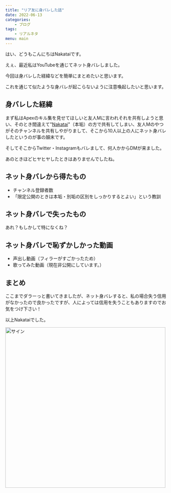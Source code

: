 ```yaml
---
title: "リア友に身バレした話"
date: 2022-06-13
categories:
    - ブログ
tags:
    - リアルネタ
menu: main
---
```


はい、どうもこんにちはNakataiです。

えぇ、最近私はYouTubeを通じてネット身バレしました。

<!--more-->

今回は身バレした経緯などを簡単にまとめたいと思います。

これを通じて似たような身バレが起こらないように注意喚起したいと思います。

## 身バレした経緯

まず私はApexのキル集を見せてほしいと友人Mに言われそれを共有しようと思い、そのとき間違えて"[Nakatai](https://go.nakatai.ga/youtube)"（本垢）の方で共有してしまい、友人Mのやつがそのチャンネルを共有しやがりまして、そこから10人以上の人にネット身バレしたというのが事の顛末です。

そしてそこからTwitter・Instagramもバレまして、何人かからDMが来ました。

あのときほどヒヤヒヤしたときはありませんでしたね。

## ネット身バレから得たもの

- チャンネル登録者数
- 「限定公開のときは本垢・別垢の区別をしっかりするとよい」という教訓

## ネット身バレで失ったもの

あれ？もしかして特になくね？

## ネット身バレで恥ずかしかった動画

- 声出し動画（フィラーがすごかったため）
- 歌ってみた動画（現在非公開にしています。）

## まとめ

ここまでダラーっと書いてきましたが、ネット身バレすると、私の場合失う信用がなかったので良かったですが、人によっては信用を失うこともありますのでお気をつけ下さい！

以上Nakataiでした。

<img src="https://cdn.nakatai.ga/img/sign.webp" width="500" alt="サイン">

<Disqus/>
